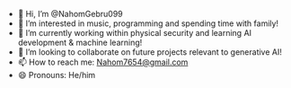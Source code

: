 - 👋 Hi, I’m @NahomGebru099
- 👀 I’m interested in music, programming and spending time with family!
- 🌱 I’m currently working within physical security and learning AI development & machine learning!
- 💞️ I’m looking to collaborate on future projects relevant to generative AI!
- 📫 How to reach me: Nahom7654@gmail.com
- 😄 Pronouns: He/him


